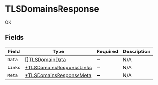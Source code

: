 # TLSDomainsResponse

OK


## Fields

| Field                                                                      | Type                                                                       | Required                                                                   | Description                                                                |
| -------------------------------------------------------------------------- | -------------------------------------------------------------------------- | -------------------------------------------------------------------------- | -------------------------------------------------------------------------- |
| `Data`                                                                     | [][TLSDomainData](../../models/shared/tlsdomaindata.md)                    | :heavy_minus_sign:                                                         | N/A                                                                        |
| `Links`                                                                    | [*TLSDomainsResponseLinks](../../models/shared/tlsdomainsresponselinks.md) | :heavy_minus_sign:                                                         | N/A                                                                        |
| `Meta`                                                                     | [*TLSDomainsResponseMeta](../../models/shared/tlsdomainsresponsemeta.md)   | :heavy_minus_sign:                                                         | N/A                                                                        |